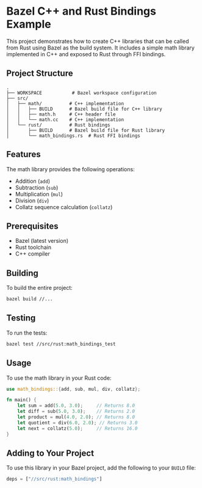 # Bazel C++ and Rust Bindings Example

This project demonstrates how to create C++ libraries that can be called from Rust using Bazel as the build system. It includes a simple math library implemented in C++ and exposed to Rust through FFI bindings.

## Project Structure

```
.
├── WORKSPACE           # Bazel workspace configuration
├── src/
│   ├── math/          # C++ implementation
│   │   ├── BUILD      # Bazel build file for C++ library
│   │   ├── math.h     # C++ header file
│   │   └── math.cc    # C++ implementation
│   └── rust/          # Rust bindings
│       ├── BUILD      # Bazel build file for Rust library
│       └── math_bindings.rs  # Rust FFI bindings
```

## Features

The math library provides the following operations:
- Addition (`add`)
- Subtraction (`sub`)
- Multiplication (`mul`)
- Division (`div`)
- Collatz sequence calculation (`collatz`)

## Prerequisites

- Bazel (latest version)
- Rust toolchain
- C++ compiler

## Building

To build the entire project:
```bash
bazel build //...
```

## Testing

To run the tests:
```bash
bazel test //src/rust:math_bindings_test
```

## Usage

To use the math library in your Rust code:

```rust
use math_bindings::{add, sub, mul, div, collatz};

fn main() {
    let sum = add(5.0, 3.0);     // Returns 8.0
    let diff = sub(5.0, 3.0);    // Returns 2.0
    let product = mul(4.0, 2.0); // Returns 8.0
    let quotient = div(6.0, 2.0); // Returns 3.0
    let next = collatz(5.0);     // Returns 16.0
}
```

## Adding to Your Project

To use this library in your Bazel project, add the following to your `BUILD` file:

```python
deps = ["//src/rust:math_bindings"]
```